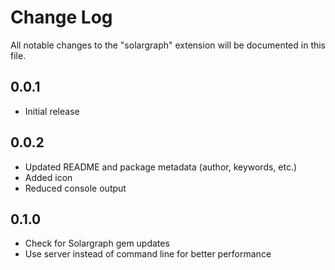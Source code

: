# Change Log
All notable changes to the "solargraph" extension will be documented in this file.

## 0.0.1
- Initial release

## 0.0.2
- Updated README and package metadata (author, keywords, etc.)
- Added icon
- Reduced console output

## 0.1.0
- Check for Solargraph gem updates
- Use server instead of command line for better performance
